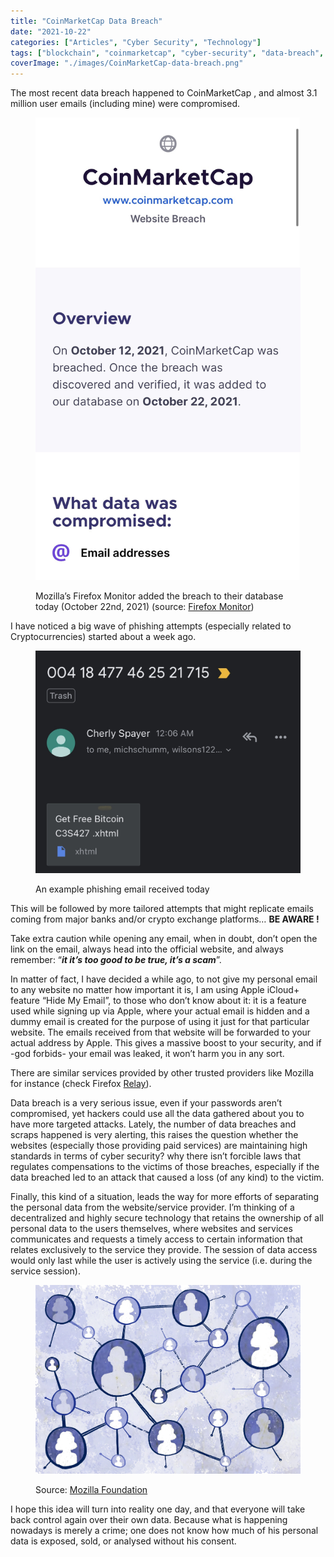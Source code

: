 ```yaml
---
title: "CoinMarketCap Data Breach"
date: "2021-10-22"
categories: ["Articles", "Cyber Security", "Technology"]
tags: ["blockchain", "coinmarketcap", "cyber-security", "data-breach", "data-leaks", "decentralization", "security"] 
coverImage: "./images/CoinMarketCap-data-breach.png"
---
```


The most recent data breach happened to CoinMarketCap , and almost 3.1 million user emails (including mine) were compromised.

<figure>

![](./images/img_9954-1.jpg)

<figcaption>

Mozilla’s Firefox Monitor added the breach to their database today (October 22nd, 2021) (source: [Firefox Monitor](https://monitor.firefox.com/))

</figcaption>

</figure>

I have noticed a big wave of phishing attempts (especially related to Cryptocurrencies) started about a week ago.

<figure>

![](./images/img_9955-1.jpg)

<figcaption>

An example phishing email received today

</figcaption>

</figure>

This will be followed by more tailored attempts that might replicate emails coming from major banks and/or crypto exchange platforms… **BE AWARE !**

  
Take extra caution while opening any email, when in doubt, don’t open the link on the email, always head into the official website, and always remember: “**_it it’s too good to be true, it’s a scam_**”.

In matter of fact, I have decided a while ago, to not give my personal email to any website no matter how important it is, I am using Apple iCloud+ feature “Hide My Email”, to those who don’t know about it: it is a feature used while signing up via Apple, where your actual email is hidden and a dummy email is created for the purpose of using it just for that particular website. The emails received from that website will be forwarded to your actual address by Apple. This gives a massive boost to your security, and if -god forbids- your email was leaked, it won’t harm you in any sort.

There are similar services provided by other trusted providers like Mozilla for instance (check Firefox [Relay](https://relay.firefox.com)).

Data breach is a very serious issue, even if your passwords aren’t compromised, yet hackers could use all the data gathered about you to have more targeted attacks. Lately, the number of data breaches and scraps happened is very alerting, this raises the question whether the websites (especially those providing paid services) are maintaining high standards in terms of cyber security? why there isn’t forcible laws that regulates compensations to the victims of those breaches, especially if the data breached led to an attack that caused a loss (of any kind) to the victim.

Finally, this kind of a situation, leads the way for more efforts of separating the personal data from the website/service provider. I’m thinking of a decentralized and highly secure technology that retains the ownership of all personal data to the users themselves, where websites and services communicates and requests a timely access to certain information that relates exclusively to the service they provide. The session of data access would only last while the user is actively using the service (i.e. during the service session).

<figure>

![](./images/da74cae7-c4ac-4bf0-b8ac-3a43fb0e5e8c-55344-00000b25fea445b0_file-1.jpg)

<figcaption>

Source: [Mozilla Foundation](https://foundation.mozilla.org/en/initiatives/new-york-city-internet-health-report/decentralization-/)

</figcaption>

</figure>

I hope this idea will turn into reality one day, and that everyone will take back control again over their own data. Because what is happening nowadays is merely a crime; one does not know how much of his personal data is exposed, sold, or analysed without his consent.
